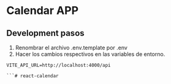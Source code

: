 
# Calendar APP



## Development pasos

1. Renombrar el archivo .env.template por .env
2. Hacer los cambios respectivos en las variables de entorno.

```
VITE_API_URL=http://localhost:4000/api

```# react-calendar

